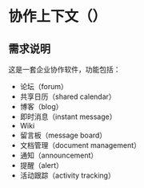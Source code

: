 协作上下文（）
================

需求说明
------------

这是一套企业协作软件，功能包括：

- 论坛（forum）
- 共享日历（shared calendar）
- 博客（blog）
- 即时消息（instant message）
- Wiki
- 留言板（message board）
- 文档管理（document management）
- 通知（announcement）
- 提醒（alert）
- 活动跟踪（activity tracking）